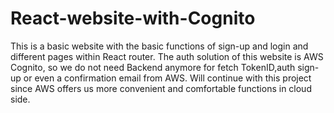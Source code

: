 # React-website-with-Cognito
This is a basic website with the basic functions of sign-up and login and different pages within React router.
The auth solution of this website is AWS Cognito, so we do not need Backend anymore for fetch TokenID,auth sign-up or even a confirmation email from AWS.
Will continue with this project since AWS offers us more convenient and comfortable functions in cloud side.
